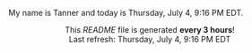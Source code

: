 My name is Tanner and today is Thursday, July 4, 9:16 PM EDT.

<p align="center">This <i>README</i> file is generated <b>every 3 hours</b>!</br>Last refresh: Thursday, July 4, 9:16 PM EDT<br /></p>

